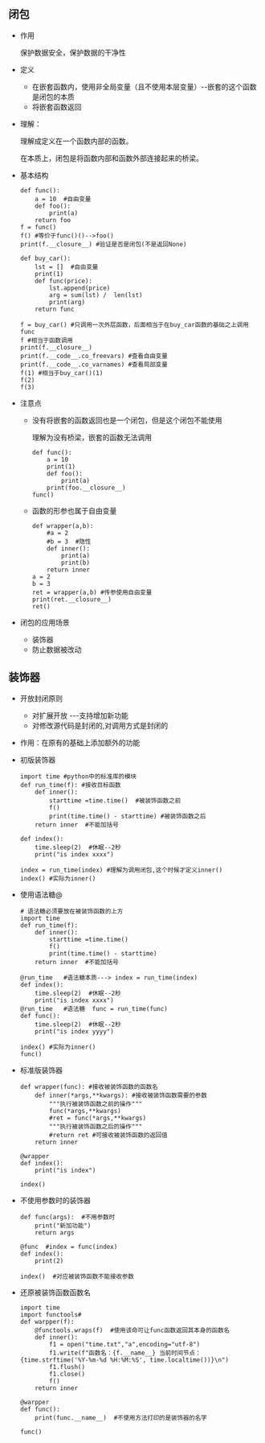 ## 闭包

+ 作用

  保护数据安全，保护数据的干净性

+ 定义

  + 在嵌套函数内，使用非全局变量（且不使用本层变量）--嵌套的这个函数是闭包的本质
  + 将嵌套函数返回

+ 理解：

  理解成定义在一个函数内部的函数。

  在本质上，闭包是将函数内部和函数外部连接起来的桥梁。

+ 基本结构

  ```
  def func():
      a = 10  #自由变量
      def foo():
          print(a)
      return foo
  f = func()
  f() #等价于func()()-->foo()
  print(f.__closure__) #验证是否是闭包(不是返回None)
  ```

  ```
  def buy_car():
      lst = []  #自由变量
      print(1)
      def func(price):
          lst.append(price)
          arg = sum(lst) /  len(lst)
          print(arg)
      return func
  
  f = buy_car() #只调用一次外层函数，后面相当于在buy_car函数的基础之上调用func
  f #相当于函数调用
  print(f.__closure__)
  print(f.__code__.co_freevars) #查看自由变量
  print(f.__code__.co_varnames) #查看局部变量
  f(1) #相当于buy_car()(1)
  f(2)
  f(3)
  ```

+ 注意点

  + 没有将嵌套的函数返回也是一个闭包，但是这个闭包不能使用

    理解为没有桥梁，嵌套的函数无法调用

    ```
    def func():
        a = 10
        print(1)
        def foo():
            print(a)
        print(foo.__closure__)
    func()
    ```

  + 函数的形参也属于自由变量

    ```
    def wrapper(a,b):
        #a = 2
        #b = 3  #隐性
        def inner():
            print(a)
            print(b)
        return inner
    a = 2
    b = 3
    ret = wrapper(a,b) #传参使用自由变量
    print(ret.__closure__)
    ret()
    ```

+ 闭包的应用场景

  + 装饰器
  + 防止数据被改动

## 装饰器

+ 开放封闭原则

  + 对扩展开放 ---支持增加新功能
  + 对修改源代码是封闭的,对调用方式是封闭的

+ 作用：在原有的基础上添加额外的功能

+ 初版装饰器

  ```
  import time #python中的标准库的模块
  def run_time(f): #接收目标函数
      def inner():
          starttime =time.time()  #被装饰函数之前
          f()
          print(time.time() - starttime) #被装饰函数之后
      return inner  #不能加括号
  
  def index():
      time.sleep(2)  #休眠--2秒
      print("is index xxxx")
  
  index = run_time(index) #理解为调用闭包,这个时候才定义inner()
  index() #实际为inner()
  ```

+ 使用语法糖@

  ```
  # 语法糖必须要放在被装饰函数的上方
  import time
  def run_time(f):
      def inner():
          starttime =time.time()
          f()
          print(time.time() - starttime)
      return inner  #不能加括号
  
  @run_time   #语法糖本质---> index = run_time(index)
  def index():
      time.sleep(2)  #休眠--2秒
      print("is index xxxx")
  @run_time   #语法糖  func = run_time(func)
  def func():
      time.sleep(2)  #休眠--2秒
      print("is index yyyy")
  
  index() #实际为inner()
  func()
  ```

+ 标准版装饰器

  ```
  def wrapper(func): #接收被装饰函数的函数名
      def inner(*args,**kwargs): #接收被装饰函数需要的参数
          """执行被装饰函数之前的操作"""
          func(*args,**kwargs)
          #ret = func(*args,**kwargs)
          """执行被装饰函数之后的操作"""
          #return ret #可接收被装饰函数的返回值
      return inner
  
  @wrapper
  def index():
      print("is index")
  
  index()
  ```

+ 不使用参数时的装饰器

  ```
  def func(args):  #不用参数时
      print("新加功能")
      return args
  
  @func  #index = func(index)
  def index():
      print(2)
  
  index()  #对应被装饰函数不能接收参数
  ```

+ 还原被装饰函数函数名

  ```
  import time
  import functools#
  def warpper(f):
      @functools.wraps(f)  #使用该命可让func函数返回其本身的函数名
      def inner():
          f1 = open("time.txt","a",encoding="utf-8")
          f1.write(f"函数名：{f.__name__} 当前时间节点：{time.strftime('%Y-%m-%d %H:%M:%S', time.localtime())}\n")
          f1.flush()
          f1.close()
          f()
      return inner
  
  @warpper
  def func():
      print(func.__name__)  #不使用方法打印的是装饰器的名字
  
  func()
  ```

  